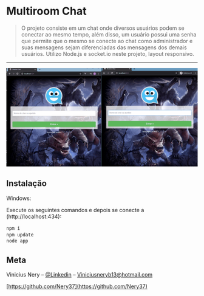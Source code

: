 # Multiroom Chat

> O projeto consiste em um chat onde diversos usuários podem se conectar ao mesmo tempo, além disso, um usuário possui uma senha que permite que o mesmo se conecte ao chat como administrador e suas mensagens sejam diferenciadas das mensagens dos demais usuários. Utilizo Node.js e socket.io neste projeto, layout responsivo. 
<hr>
<img src="amostragem3.gif" />

## Instalação

Windows:

Execute os seguintes comandos e depois se conecte a (http://localhost:434):

```sh
npm i
npm update
node app
```

## Meta

Vinicius Nery – [@Linkedin](https://www.linkedin.com/in/marcos-nery-a3012/) – Viniciusneryb13@hotmail.com

[https://github.com/Nery37](https://github.com/Nery37)
